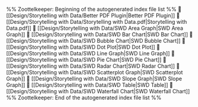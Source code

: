 %% Zoottelkeeper: Beginning of the autogenerated index file list  %%
📄 [[Design/Storytelling with Data/Better PDF Plugin|Better PDF Plugin]]
📄 [[Design/Storytelling with Data/Storytelling with Data.pdf|Storytelling with Data.pdf]]
📄 [[Design/Storytelling with Data/SWD Area Graph|SWD Area Graph]]
📄 [[Design/Storytelling with Data/SWD Bar Chart|SWD Bar Chart]]
📄 [[Design/Storytelling with Data/SWD Bubble Chart|SWD Bubble Chart]]
📄 [[Design/Storytelling with Data/SWD Dot Plot|SWD Dot Plot]]
📄 [[Design/Storytelling with Data/SWD Line Graph|SWD Line Graph]]
📄 [[Design/Storytelling with Data/SWD Pie Chart|SWD Pie Chart]]
📄 [[Design/Storytelling with Data/SWD Radar Chart|SWD Radar Chart]]
📄 [[Design/Storytelling with Data/SWD Scatterplot Graph|SWD Scatterplot Graph]]
📄 [[Design/Storytelling with Data/SWD Slope Graph|SWD Slope Graph]]
📄 [[Design/Storytelling with Data/SWD Table|SWD Table]]
📄 [[Design/Storytelling with Data/SWD Waterfall Chart|SWD Waterfall Chart]]
%% Zoottelkeeper: End of the autogenerated index file list  %%
